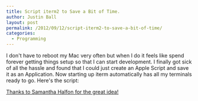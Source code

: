 ```yaml
---
title: Script iterm2 to Save a Bit of Time.
author: Justin Ball
layout: post
permalink: /2012/09/12/script-iterm2-to-save-a-bit-of-time/
categories:
  - Programming
---
```

I don't have to reboot my Mac very often but when I do it feels like spend forever getting things setup so that I can start development. I finally got sick of all the hassle and found that I could just create an Apple Script and save it as an Application. Now starting up iterm automatically has all my terminals ready to go. Here's the script:


[Thanks to Samantha Halfon for the great idea!][1]

 [1]: http://www.worldgoneweb.com/2011/iterm2-advanced-features/